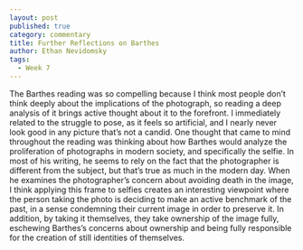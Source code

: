 ```yaml
---
layout: post
published: true
category: commentary
title: Further Reflections on Barthes
author: Ethan Nevidomsky
tags:
  - Week 7
---
```

The Barthes reading was so compelling because I think most people don’t think deeply about the implications of the photograph, so reading a deep analysis of it brings active thought about it to the forefront. I immediately related to the struggle to pose, as it feels so artificial, and I nearly never look good in any picture that’s not a candid. One thought that came to mind throughout the reading was thinking about how Barthes would analyze the proliferation of photographs in modern society, and specifically the selfie. In most of his writing, he seems to rely on the fact that the photographer is different from the subject, but that’s true as much in the modern day. When he examines the photographer’s concern about avoiding death in the image, I think applying this frame to selfies creates an interesting viewpoint where the person taking the photo is deciding to make an active benchmark of the past, in a sense condemning their current image in order to preserve it. In addition, by taking it themselves, they take ownership  of the image fully, eschewing Barthes’s concerns about ownership and being fully responsible for the creation of still identities of themselves.